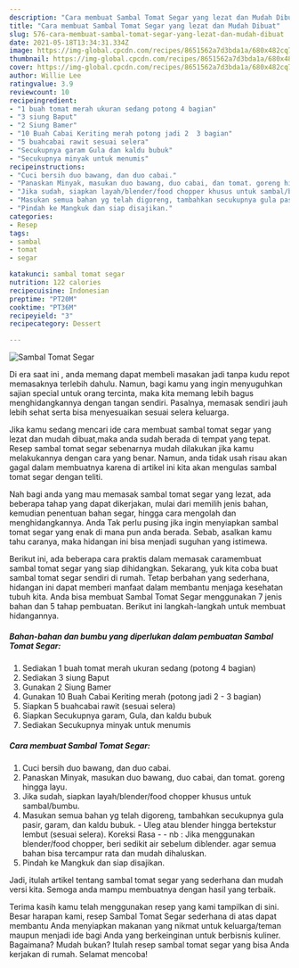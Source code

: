 ```yaml
---
description: "Cara membuat Sambal Tomat Segar yang lezat dan Mudah Dibuat"
title: "Cara membuat Sambal Tomat Segar yang lezat dan Mudah Dibuat"
slug: 576-cara-membuat-sambal-tomat-segar-yang-lezat-dan-mudah-dibuat
date: 2021-05-18T13:34:31.334Z
image: https://img-global.cpcdn.com/recipes/8651562a7d3bda1a/680x482cq70/sambal-tomat-segar-foto-resep-utama.jpg
thumbnail: https://img-global.cpcdn.com/recipes/8651562a7d3bda1a/680x482cq70/sambal-tomat-segar-foto-resep-utama.jpg
cover: https://img-global.cpcdn.com/recipes/8651562a7d3bda1a/680x482cq70/sambal-tomat-segar-foto-resep-utama.jpg
author: Willie Lee
ratingvalue: 3.9
reviewcount: 10
recipeingredient:
- "1 buah tomat merah ukuran sedang potong 4 bagian"
- "3 siung Baput"
- "2 Siung Bamer"
- "10 Buah Cabai Keriting merah potong jadi 2  3 bagian"
- "5 buahcabai rawit sesuai selera"
- "Secukupnya garam Gula dan kaldu bubuk"
- "Secukupnya minyak untuk menumis"
recipeinstructions:
- "Cuci bersih duo bawang, dan duo cabai."
- "Panaskan Minyak, masukan duo bawang, duo cabai, dan tomat. goreng hingga layu."
- "Jika sudah, siapkan layah/blender/food chopper khusus untuk sambal/bumbu."
- "Masukan semua bahan yg telah digoreng, tambahkan secukupnya gula pasir, garam, dan kaldu bubuk.  Uleg atau blender hingga bertekstur lembut (sesuai selera). Koreksi Rasa  nb : Jika menggunakan blender/food chopper, beri sedikit air sebelum diblender. agar semua bahan bisa tercampur rata dan mudah dihaluskan."
- "Pindah ke Mangkuk dan siap disajikan."
categories:
- Resep
tags:
- sambal
- tomat
- segar

katakunci: sambal tomat segar 
nutrition: 122 calories
recipecuisine: Indonesian
preptime: "PT20M"
cooktime: "PT36M"
recipeyield: "3"
recipecategory: Dessert

---
```



![Sambal Tomat Segar](https://img-global.cpcdn.com/recipes/8651562a7d3bda1a/680x482cq70/sambal-tomat-segar-foto-resep-utama.jpg)

Di era  saat ini , anda memang dapat membeli masakan jadi tanpa kudu repot memasaknya terlebih dahulu. Namun, bagi kamu yang ingin menyuguhkan sajian special untuk orang tercinta, maka kita memang lebih bagus menghidangkannya dengan tangan sendiri. Pasalnya, memasak sendiri jauh lebih sehat serta bisa menyesuaikan sesuai selera keluarga.

Jika kamu sedang mencari ide cara membuat sambal tomat segar yang lezat dan mudah dibuat,maka anda sudah berada di tempat yang tepat. Resep sambal tomat segar  sebenarnya mudah dilakukan jika kamu melakukannya dengan cara yang benar. Namun, anda tidak usah risau akan gagal dalam membuatnya 
karena di artikel ini kita akan mengulas sambal tomat segar dengan teliti.  



Nah bagi anda yang mau memasak sambal tomat segar yang lezat, ada beberapa tahap yang dapat dikerjakan, mulai dari memilih jenis bahan, kemudian penentuan bahan segar, hingga cara mengolah dan menghidangkannya. Anda Tak perlu pusing jika ingin menyiapkan sambal tomat segar yang enak di mana pun anda berada. Sebab, asalkan kamu  tahu caranya, maka hidangan ini bisa menjadi suguhan yang istimewa.

Berikut ini, ada beberapa cara praktis  dalam memasak caramembuat sambal tomat segar yang siap dihidangkan. Sekarang, yuk kita coba buat sambal tomat segar sendiri di rumah. Tetap berbahan yang sederhana, hidangan ini dapat memberi manfaat dalam membantu menjaga kesehatan tubuh kita. Anda bisa membuat Sambal Tomat Segar menggunakan 7 jenis bahan dan 5 tahap pembuatan. Berikut ini langkah-langkah untuk membuat hidangannya.

<!--inarticleads1-->

##### Bahan-bahan dan bumbu yang diperlukan dalam pembuatan Sambal Tomat Segar:

1. Sediakan 1 buah tomat merah ukuran sedang (potong 4 bagian)
1. Sediakan 3 siung Baput
1. Gunakan 2 Siung Bamer
1. Gunakan 10 Buah Cabai Keriting merah (potong jadi 2 - 3 bagian)
1. Siapkan 5 buahcabai rawit (sesuai selera)
1. Siapkan Secukupnya garam, Gula, dan kaldu bubuk
1. Sediakan Secukupnya minyak untuk menumis




<!--inarticleads2-->

##### Cara membuat Sambal Tomat Segar:

1. Cuci bersih duo bawang, dan duo cabai.
1. Panaskan Minyak, masukan duo bawang, duo cabai, dan tomat. goreng hingga layu.
1. Jika sudah, siapkan layah/blender/food chopper khusus untuk sambal/bumbu.
1. Masukan semua bahan yg telah digoreng, tambahkan secukupnya gula pasir, garam, dan kaldu bubuk.  - Uleg atau blender hingga bertekstur lembut (sesuai selera). Koreksi Rasa -  - nb : Jika menggunakan blender/food chopper, beri sedikit air sebelum diblender. agar semua bahan bisa tercampur rata dan mudah dihaluskan.
1. Pindah ke Mangkuk dan siap disajikan.




Jadi, itulah artikel tentang  sambal tomat segar  yang sederhana dan mudah versi kita. Semoga anda mampu membuatnya dengan hasil yang terbaik. 

Terima kasih kamu telah menggunakan resep yang kami tampilkan di sini. Besar harapan kami, resep  Sambal Tomat Segar sederhana di atas dapat membantu Anda menyiapkan makanan yang nikmat untuk keluarga/teman maupun menjadi ide bagi Anda yang berkeinginan untuk berbisnis kuliner. Bagaimana? Mudah bukan? Itulah resep sambal tomat segar yang bisa Anda kerjakan di rumah. Selamat mencoba!

